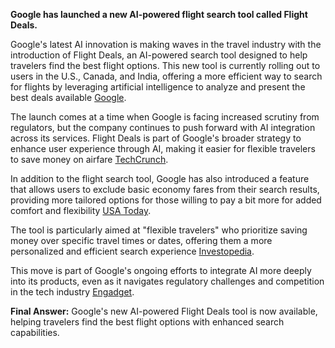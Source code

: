 **Google has launched a new AI-powered flight search tool called Flight Deals.**

Google's latest AI innovation is making waves in the travel industry with the introduction of Flight Deals, an AI-powered search tool designed to help travelers find the best flight options. This new tool is currently rolling out to users in the U.S., Canada, and India, offering a more efficient way to search for flights by leveraging artificial intelligence to analyze and present the best deals available [Google](https://blog.google/products/search/google-flights-ai-flight-deals/).

The launch comes at a time when Google is facing increased scrutiny from regulators, but the company continues to push forward with AI integration across its services. Flight Deals is part of Google's broader strategy to enhance user experience through AI, making it easier for flexible travelers to save money on airfare [TechCrunch](https://techcrunch.com/2025/08/14/google-pushes-ai-into-flight-deals-as-antitrust-scrutiny-competition-heat-up/).

In addition to the flight search tool, Google has also introduced a feature that allows users to exclude basic economy fares from their search results, providing more tailored options for those willing to pay a bit more for added comfort and flexibility [USA Today](https://www.usatoday.com/story/travel/airline-news/2025/08/14/google-flight-deals-airfare/85661908007/).

The tool is particularly aimed at "flexible travelers" who prioritize saving money over specific travel times or dates, offering them a more personalized and efficient search experience [Investopedia](https://www.investopedia.com/are-you-a-flexible-traveler-looking-for-deals-google-flights-has-a-new-ai-search-tool-for-you-11790790).

This move is part of Google's ongoing efforts to integrate AI more deeply into its products, even as it navigates regulatory challenges and competition in the tech industry [Engadget](https://www.engadget.com/ai/flight-deals-is-googles-new-ai-powered-travel-search-tool-161502688.html).

**Final Answer:** Google's new AI-powered Flight Deals tool is now available, helping travelers find the best flight options with enhanced search capabilities.